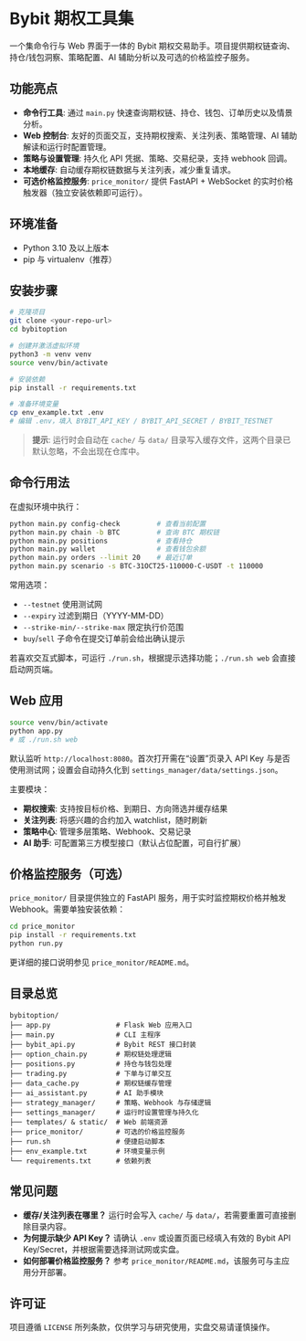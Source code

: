 # Bybit 期权工具集

一个集命令行与 Web 界面于一体的 Bybit 期权交易助手。项目提供期权链查询、持仓/钱包洞察、策略配置、AI 辅助分析以及可选的价格监控子服务。

## 功能亮点
- **命令行工具**: 通过 `main.py` 快速查询期权链、持仓、钱包、订单历史以及情景分析。
- **Web 控制台**: 友好的页面交互，支持期权搜索、关注列表、策略管理、AI 辅助解读和运行时配置管理。
- **策略与设置管理**: 持久化 API 凭据、策略、交易纪录，支持 webhook 回调。
- **本地缓存**: 自动缓存期权链数据与关注列表，减少重复请求。
- **可选价格监控服务**: `price_monitor/` 提供 FastAPI + WebSocket 的实时价格触发器（独立安装依赖即可运行）。

## 环境准备
- Python 3.10 及以上版本
- pip 与 virtualenv（推荐）

## 安装步骤
```bash
# 克隆项目
git clone <your-repo-url>
cd bybitoption

# 创建并激活虚拟环境
python3 -m venv venv
source venv/bin/activate

# 安装依赖
pip install -r requirements.txt

# 准备环境变量
cp env_example.txt .env
# 编辑 .env，填入 BYBIT_API_KEY / BYBIT_API_SECRET / BYBIT_TESTNET
```

> **提示**: 运行时会自动在 `cache/` 与 `data/` 目录写入缓存文件，这两个目录已默认忽略，不会出现在仓库中。

## 命令行用法
在虚拟环境中执行：
```bash
python main.py config-check         # 查看当前配置
python main.py chain -b BTC         # 查询 BTC 期权链
python main.py positions            # 查看持仓
python main.py wallet               # 查看钱包余额
python main.py orders --limit 20    # 最近订单
python main.py scenario -s BTC-31OCT25-110000-C-USDT -t 110000
```

常用选项：
- `--testnet` 使用测试网
- `--expiry` 过滤到期日（YYYY-MM-DD）
- `--strike-min/--strike-max` 限定执行价范围
- `buy`/`sell` 子命令在提交订单前会给出确认提示

若喜欢交互式脚本，可运行 `./run.sh`，根据提示选择功能；`./run.sh web` 会直接启动网页端。

## Web 应用
```bash
source venv/bin/activate
python app.py
# 或 ./run.sh web
```
默认监听 `http://localhost:8080`。首次打开需在“设置”页录入 API Key 与是否使用测试网；设置会自动持久化到 `settings_manager/data/settings.json`。

主要模块：
- **期权搜索**: 支持按目标价格、到期日、方向筛选并缓存结果
- **关注列表**: 将感兴趣的合约加入 watchlist，随时刷新
- **策略中心**: 管理多层策略、Webhook、交易记录
- **AI 助手**: 可配置第三方模型接口（默认占位配置，可自行扩展）

## 价格监控服务（可选）
`price_monitor/` 目录提供独立的 FastAPI 服务，用于实时监控期权价格并触发 Webhook。需要单独安装依赖：
```bash
cd price_monitor
pip install -r requirements.txt
python run.py
```
更详细的接口说明参见 `price_monitor/README.md`。

## 目录总览
```
bybitoption/
├── app.py                # Flask Web 应用入口
├── main.py               # CLI 主程序
├── bybit_api.py          # Bybit REST 接口封装
├── option_chain.py       # 期权链处理逻辑
├── positions.py          # 持仓与钱包处理
├── trading.py            # 下单与订单交互
├── data_cache.py         # 期权链缓存管理
├── ai_assistant.py       # AI 助手模块
├── strategy_manager/     # 策略、Webhook 与存储逻辑
├── settings_manager/     # 运行时设置管理与持久化
├── templates/ & static/  # Web 前端资源
├── price_monitor/        # 可选的价格监控服务
├── run.sh                # 便捷启动脚本
├── env_example.txt       # 环境变量示例
└── requirements.txt      # 依赖列表
```

## 常见问题
- **缓存/关注列表在哪里？** 运行时会写入 `cache/` 与 `data/`，若需要重置可直接删除目录内容。
- **为何提示缺少 API Key？** 请确认 `.env` 或设置页面已经填入有效的 Bybit API Key/Secret，并根据需要选择测试网或实盘。
- **如何部署价格监控服务？** 参考 `price_monitor/README.md`，该服务可与主应用分开部署。

## 许可证
项目遵循 `LICENSE` 所列条款，仅供学习与研究使用，实盘交易请谨慎操作。
